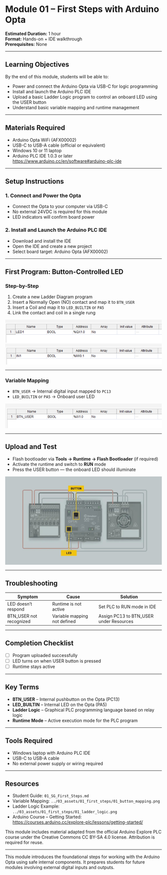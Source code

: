 # Module 01 – First Steps with Arduino Opta

**Estimated Duration:** 1 hour  
**Format:** Hands-on + IDE walkthrough  
**Prerequisites:** None

---

## Learning Objectives

By the end of this module, students will be able to:

- Power and connect the Arduino Opta via USB-C for logic programming  
- Install and launch the Arduino PLC IDE  
- Upload a basic Ladder Logic program to control an onboard LED using the USER button  
- Understand basic variable mapping and runtime management  

---

## Materials Required

- Arduino Opta WiFi (AFX00002)  
- USB-C to USB-A cable (official or equivalent)  
- Windows 10 or 11 laptop  
- Arduino PLC IDE 1.0.3 or later  
  https://www.arduino.cc/en/software#arduino-plc-ide

---

## Setup Instructions

### 1. Connect and Power the Opta

- Connect the Opta to your computer via USB-C  
- No external 24VDC is required for this module  
- LED indicators will confirm board power  

### 2. Install and Launch the Arduino PLC IDE

- Download and install the IDE  
- Open the IDE and create a new project  
- Select board target: Arduino Opta (AFX00002)  

---

## First Program: Button-Controlled LED

### Step-by-Step

1. Create a new Ladder Diagram program  
2. Insert a Normally Open (NO) contact and map it to `BTN_USER`  
3. Insert a Coil and map it to `LED_BUILTIN` or `PA5`  
4. Link the contact and coil in a single rung

![LED Mapping](../../03_assets/01_first_steps/01_led_mapping.png)  
![Programmable Input Mapping](../../03_assets/01_first_steps/01_programmable_input_mapping.png)

---

### Variable Mapping

- `BTN_USER` → Internal digital input mapped to `PC13`  
- `LED_BUILTIN` or `PA5` → Onboard user LED

![Variable Mapping Table](../../03_assets/01_first_steps/01_button_mapping.png)

---

## Upload and Test

- Flash bootloader via **Tools → Runtime → Flash Bootloader** (if required)  
- Activate the runtime and switch to **RUN** mode  
- Press the USER button — the onboard LED should illuminate

![Input/Output Behavior](../../03_assets/01_first_steps/01_input-output.jpg)

---

## Troubleshooting

| Symptom              | Cause                          | Solution                          |
|----------------------|--------------------------------|-----------------------------------|
| LED doesn’t respond  | Runtime is not active          | Set PLC to RUN mode in IDE        |
| BTN_USER not recognized | Variable mapping not defined | Assign PC13 to BTN_USER under Resources |

---

## Completion Checklist

- [ ] Program uploaded successfully  
- [ ] LED turns on when USER button is pressed  
- [ ] Runtime stays active  

---

## Key Terms

- **BTN_USER** – Internal pushbutton on the Opta (PC13)  
- **LED_BUILTIN** – Internal LED on the Opta (PA5)  
- **Ladder Logic** – Graphical PLC programming language based on relay logic  
- **Runtime Mode** – Active execution mode for the PLC program  

---

## Tools Required

- Windows laptop with Arduino PLC IDE  
- USB-C to USB-A cable  
- No external power supply or wiring required  

---

## Resources

- Student Guide: `01_SG_First_Steps.md`  
- Variable Mapping: `../03_assets/01_first_steps/01_button_mapping.png`  
- Ladder Logic Example: `../03_assets/01_first_steps/01_ladder_logic.png`  
- Arduino Course – Getting Started:  
  https://courses.arduino.cc/explore-plc/lessons/getting-started/

This module includes material adapted from the official Arduino Explore PLC course under the Creative Commons CC BY-SA 4.0 license. Attribution is required for reuse.

---

This module introduces the foundational steps for working with the Arduino Opta using safe internal components. It prepares students for future modules involving external digital inputs and outputs.
